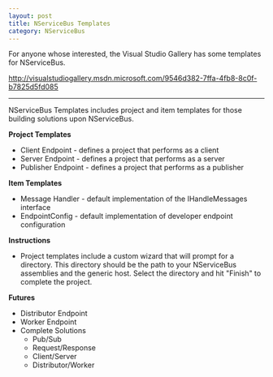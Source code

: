 ```yaml
---
layout: post
title: NServiceBus Templates
category: NServiceBus
---
```


For anyone whose interested, the Visual Studio Gallery has some templates for NServiceBus.

<http://visualstudiogallery.msdn.microsoft.com/9546d382-7ffa-4fb8-8c0f-b7825d5fd085>

****

NServiceBus Templates includes project and item templates for those building solutions upon NServiceBus.

**Project Templates**    

- Client Endpoint - defines a project that performs as a client
- Server Endpoint - defines a project that performs as a server
- Publisher Endpoint - defines a project that performs as a publisher

**Item Templates**  

- Message Handler - default implementation of the IHandleMessages<T> interface
- EndpointConfig - default implementation of developer endpoint configuration

**Instructions**  

- Project templates include a custom wizard that will prompt for a directory. This directory should be the path to your NServiceBus assemblies and the generic host.  Select the directory and hit "Finish" to complete the project.

**Futures**  

- Distributor Endpoint
- Worker Endpoint
- Complete Solutions
    - Pub/Sub
    - Request/Response
    - Client/Server
    - Distributor/Worker



